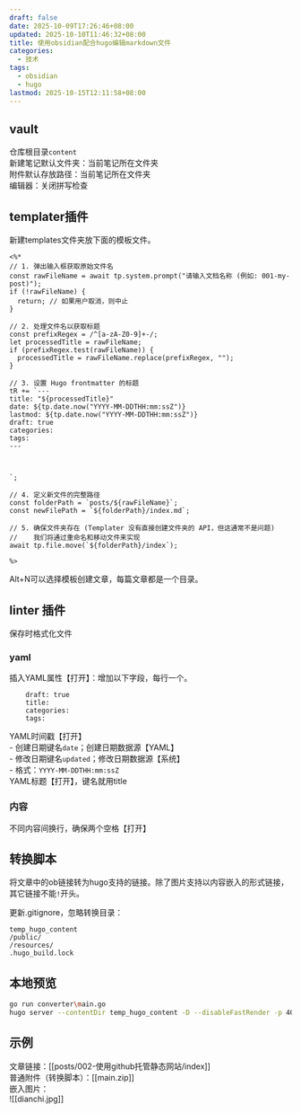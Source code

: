 ```yaml
---
draft: false
date: 2025-10-09T17:26:46+08:00
updated: 2025-10-10T11:46:32+08:00
title: 使用obsidian配合hugo编辑markdown文件
categories:
  - 技术
tags:
  - obsidian
  - hugo
lastmod: 2025-10-15T12:11:58+08:00
---
```

## vault

仓库根目录`content`  
新建笔记默认文件夹：当前笔记所在文件夹  
附件默认存放路径：当前笔记所在文件夹  
编辑器：关闭拼写检查  

## templater插件

新建templates文件夹放下面的模板文件。

```
<%*
// 1. 弹出输入框获取原始文件名
const rawFileName = await tp.system.prompt("请输入文档名称 (例如: 001-my-post)");
if (!rawFileName) {
  return; // 如果用户取消，则中止
}

// 2. 处理文件名以获取标题
const prefixRegex = /^[a-zA-Z0-9]+-/;
let processedTitle = rawFileName;
if (prefixRegex.test(rawFileName)) {
  processedTitle = rawFileName.replace(prefixRegex, "");
}

// 3. 设置 Hugo frontmatter 的标题
tR += `---
title: "${processedTitle}"
date: ${tp.date.now("YYYY-MM-DDTHH:mm:ssZ")}
lastmod: ${tp.date.now("YYYY-MM-DDTHH:mm:ssZ")}
draft: true
categories:
tags:
---



`;

// 4. 定义新文件的完整路径
const folderPath = `posts/${rawFileName}`;
const newFilePath = `${folderPath}/index.md`;

// 5. 确保文件夹存在 (Templater 没有直接创建文件夹的 API，但这通常不是问题)
//    我们将通过重命名和移动文件来实现
await tp.file.move(`${folderPath}/index`);

%>
```

Alt+N可以选择模板创建文章，每篇文章都是一个目录。
## linter 插件

保存时格式化文件
### yaml

插入YAML属性【打开】：增加以下字段，每行一个。  
```
	draft: true  
	title:  
	categories:  
	tags:  
```

YAML时间戳【打开】  
	- 创建日期键名`date`；创建日期数据源【YAML】  
	- 修改日期键名`updated`；修改日期数据源【系统】  
	- 格式：`YYYY-MM-DDTHH:mm:ssZ`  
YAML标题【打开】，键名就用title  

### 内容  

不同内容间换行，确保两个空格【打开】

## 转换脚本

将文章中的ob链接转为hugo支持的链接。除了图片支持以内容嵌入的形式链接，其它链接不能`!`开头。

更新.gitignore，忽略转换目录：
```
temp_hugo_content
/public/
/resources/
.hugo_build.lock
```

## 本地预览

```sh
go run converter\main.go  
hugo server --contentDir temp_hugo_content -D --disableFastRender -p 4000
```

## 示例

文章链接：[[posts/002-使用github托管静态网站/index]]  
普通附件（转换脚本）：[[main.zip]]  
嵌入图片：  
![[dianchi.jpg]]

